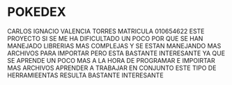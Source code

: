 # POKEDEX
CARLOS IGNACIO VALENCIA TORRES MATRICULA 010654622
ESTE PROYECTO SI SE ME HA DIFICULTADO UN POCO POR QUE SE HAN MANEJADO LIBRERIAS MAS COMPLEJAS Y SE ESTAN MANEJANDO MAS ARCHIVOS PARA IMPORTAR PERO ESTA BASTANTE INTERESANTE YA QUE SE APRENDE UN POCO MAS A LA HORA DE PROGRAMAR E IMPOIRTAR MAS ARCHIVOS APRENDER A TRABAJAR EN CONJUNTO ESTE TIPO DE HERRAMIEENTAS RESULTA BASTANTE INTERESANTE 
